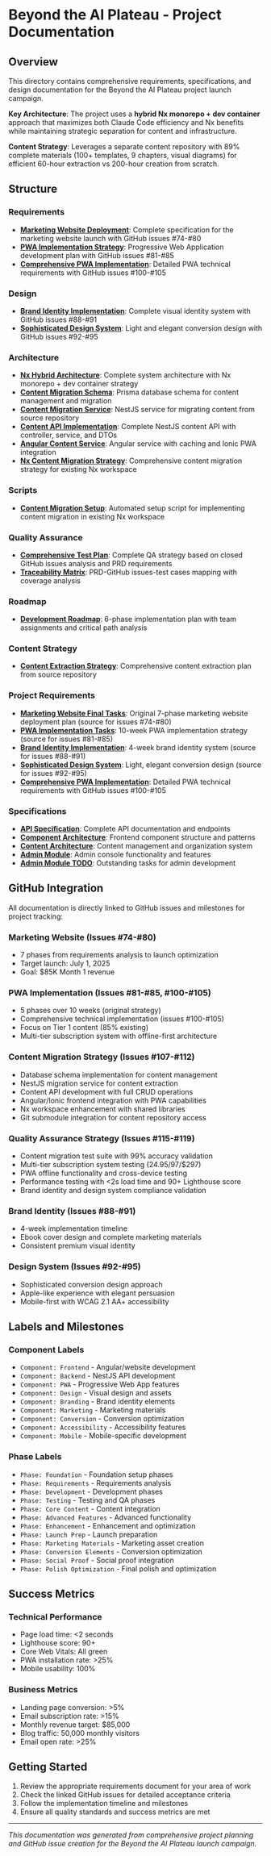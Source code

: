 # Beyond the AI Plateau - Project Documentation

## Overview
This directory contains comprehensive requirements, specifications, and design documentation for the Beyond the AI Plateau project launch campaign.

**Key Architecture**: The project uses a **hybrid Nx monorepo + dev container** approach that maximizes both Claude Code efficiency and Nx benefits while maintaining strategic separation for content and infrastructure.

**Content Strategy**: Leverages a separate content repository with 89% complete materials (100+ templates, 9 chapters, visual diagrams) for efficient 60-hour extraction vs 200-hour creation from scratch.

## Structure

### Requirements
- **[Marketing Website Deployment](requirements/marketing-website-deployment.md)**: Complete specification for the marketing website launch with GitHub issues #74-#80
- **[PWA Implementation Strategy](requirements/pwa-implementation-strategy.md)**: Progressive Web Application development plan with GitHub issues #81-#85
- **[Comprehensive PWA Implementation](project-requirements/comprehensive-pwa-implementation.md)**: Detailed PWA technical requirements with GitHub issues #100-#105

### Design
- **[Brand Identity Implementation](design/brand-identity-implementation.md)**: Complete visual identity system with GitHub issues #88-#91  
- **[Sophisticated Design System](design/sophisticated-design-system.md)**: Light and elegant conversion design with GitHub issues #92-#95

### Architecture
- **[Nx Hybrid Architecture](architecture/nx-hybrid-architecture.md)**: Complete system architecture with Nx monorepo + dev container strategy
- **[Content Migration Schema](architecture/content-migration-schema.prisma)**: Prisma database schema for content management and migration
- **[Content Migration Service](architecture/content-migration-service.ts)**: NestJS service for migrating content from source repository
- **[Content API Implementation](architecture/content-api-implementation.ts)**: Complete NestJS content API with controller, service, and DTOs
- **[Angular Content Service](architecture/angular-content-service.ts)**: Angular service with caching and Ionic PWA integration
- **[Nx Content Migration Strategy](architecture/nx-content-migration-strategy.md)**: Comprehensive content migration strategy for existing Nx workspace

### Scripts
- **[Content Migration Setup](scripts/content-migration-setup.sh)**: Automated setup script for implementing content migration in existing Nx workspace

### Quality Assurance
- **[Comprehensive Test Plan](qa/comprehensive-test-plan.md)**: Complete QA strategy based on closed GitHub issues analysis and PRD requirements
- **[Traceability Matrix](qa/traceability-matrix.md)**: PRD-GitHub issues-test cases mapping with coverage analysis

### Roadmap
- **[Development Roadmap](roadmap/development-roadmap.md)**: 6-phase implementation plan with team assignments and critical path analysis

### Content Strategy
- **[Content Extraction Strategy](content/content-extraction-strategy.md)**: Comprehensive content extraction plan from source repository

### Project Requirements
- **[Marketing Website Final Tasks](project-requirements/marketing-website-final-tasks.md)**: Original 7-phase marketing website deployment plan (source for issues #74-#80)
- **[PWA Implementation Tasks](project-requirements/pwa-implementation-tasks.md)**: 10-week PWA implementation strategy (source for issues #81-#85)
- **[Brand Identity Implementation](project-requirements/brand-identity-implementation.md)**: 4-week brand identity system (source for issues #88-#91)  
- **[Sophisticated Design System](project-requirements/sophisticated-design-system.md)**: Light, elegant conversion design (source for issues #92-#95)
- **[Comprehensive PWA Implementation](project-requirements/comprehensive-pwa-implementation.md)**: Detailed PWA technical requirements with GitHub issues #100-#105

### Specifications
- **[API Specification](specifications/api-specification.md)**: Complete API documentation and endpoints
- **[Component Architecture](specifications/component-architecture.md)**: Frontend component structure and patterns
- **[Content Architecture](specifications/content-architecture.md)**: Content management and organization system
- **[Admin Module](specifications/modules/admin-module.md)**: Admin console functionality and features
- **[Admin Module TODO](specifications/modules/admin-module-todo.md)**: Outstanding tasks for admin development

## GitHub Integration

All documentation is directly linked to GitHub issues and milestones for project tracking:

### Marketing Website (Issues #74-#80)
- 7 phases from requirements analysis to launch optimization
- Target launch: July 1, 2025
- Goal: $85K Month 1 revenue

### PWA Implementation (Issues #81-#85, #100-#105)  
- 5 phases over 10 weeks (original strategy)
- Comprehensive technical implementation (issues #100-#105)
- Focus on Tier 1 content (85% existing)
- Multi-tier subscription system with offline-first architecture

### Content Migration Strategy (Issues #107-#112)
- Database schema implementation for content management
- NestJS migration service for content extraction
- Content API development with full CRUD operations
- Angular/Ionic frontend integration with PWA capabilities
- Nx workspace enhancement with shared libraries
- Git submodule integration for content repository access

### Quality Assurance Strategy (Issues #115-#119)
- Content migration test suite with 99% accuracy validation
- Multi-tier subscription system testing ($24.95/$97/$297)
- PWA offline functionality and cross-device testing
- Performance testing with <2s load time and 90+ Lighthouse score
- Brand identity and design system compliance validation

### Brand Identity (Issues #88-#91)
- 4-week implementation timeline
- Ebook cover design and complete marketing materials
- Consistent premium visual identity

### Design System (Issues #92-#95)
- Sophisticated conversion design approach
- Apple-like experience with elegant persuasion
- Mobile-first with WCAG 2.1 AA+ accessibility

## Labels and Milestones

### Component Labels
- `Component: Frontend` - Angular/website development
- `Component: Backend` - NestJS API development  
- `Component: PWA` - Progressive Web App features
- `Component: Design` - Visual design and assets
- `Component: Branding` - Brand identity elements
- `Component: Marketing` - Marketing materials
- `Component: Conversion` - Conversion optimization
- `Component: Accessibility` - Accessibility features
- `Component: Mobile` - Mobile-specific development

### Phase Labels  
- `Phase: Foundation` - Foundation setup phases
- `Phase: Requirements` - Requirements analysis
- `Phase: Development` - Development phases
- `Phase: Testing` - Testing and QA phases
- `Phase: Core Content` - Content integration
- `Phase: Advanced Features` - Advanced functionality
- `Phase: Enhancement` - Enhancement and optimization
- `Phase: Launch Prep` - Launch preparation
- `Phase: Marketing Materials` - Marketing asset creation
- `Phase: Conversion Elements` - Conversion optimization
- `Phase: Social Proof` - Social proof integration
- `Phase: Polish Optimization` - Final polish and optimization

## Success Metrics

### Technical Performance
- Page load time: <2 seconds
- Lighthouse score: 90+
- Core Web Vitals: All green
- PWA installation rate: >25%
- Mobile usability: 100%

### Business Metrics
- Landing page conversion: >5%
- Email subscription rate: >15%
- Monthly revenue target: $85,000
- Blog traffic: 50,000 monthly visitors
- Email open rate: >25%

## Getting Started

1. Review the appropriate requirements document for your area of work
2. Check the linked GitHub issues for detailed acceptance criteria
3. Follow the implementation timeline and milestones
4. Ensure all quality standards and success metrics are met

---
*This documentation was generated from comprehensive project planning and GitHub issue creation for the Beyond the AI Plateau launch campaign.*